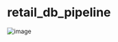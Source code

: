 # retail_db_pipeline
![image](https://github.com/user-attachments/assets/aa15d4b7-ad42-4b52-9256-32d9d7c180cf)


